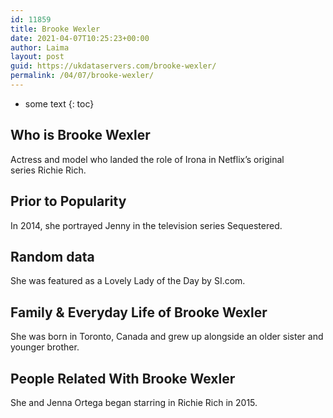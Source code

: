 ```yaml
---
id: 11859
title: Brooke Wexler
date: 2021-04-07T10:25:23+00:00
author: Laima
layout: post
guid: https://ukdataservers.com/brooke-wexler/
permalink: /04/07/brooke-wexler/
---
```


* some text
{: toc}


## Who is Brooke Wexler
                  
                  
                  
Actress and model who landed the role of Irona in Netflix&#8217;s original series Richie Rich.  
                  
              
            
              
            
                
                
                
## Prior to Popularity
                  
                  
                  
In 2014, she portrayed Jenny in the television series Sequestered. 
                  
              
            
              
            
                
                
                
## Random data
                  
                  
                  
She was featured as a Lovely Lady of the Day by SI.com. 
                  
              
            
              
            
                
                
                
## Family & Everyday Life of Brooke Wexler
                  
                  
                  
She was born in Toronto, Canada and grew up alongside an older sister and younger brother.
                  
              
            
              
            
                
                
                
## People Related With Brooke Wexler
                  
                  
                  
She and Jenna Ortega began starring in Richie Rich in 2015. 
                  
              
            
              
            
                
              
            
              
              
            
            
              
            
          
          
          
